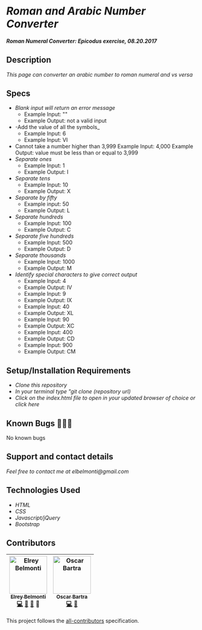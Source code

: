 # _Roman and Arabic Number Converter_

#### _Roman Numeral Converter: Epicodus exercise, 08.20.2017_

## Description

_This page can converter an arabic number to roman numeral and vs versa_

## Specs

* _Blank input will return an error message_
  * Example Input: ""
  * Example Output: not a valid input
* -Add the value of all the symbols_
  * Example Input: 6
  * Example Input: VI
* Cannot take a number higher than 3,999
  Example Input: 4,000
  Example Output: value must be less than or equal to 3,999
* _Separate ones_
  * Example Input: 1
  * Example Output: I
* _Separate tens_
  * Example Input: 10
  * Example Output: X
* _Separate by fifty_
  * Example input: 50
  * Example Output: L
* _Separate hundreds_
  * Example Input: 100
  * Example Output: C
* _Separate five hundreds_
  * Example Input: 500
  * Example Output: D
* _Separate thousands_
  * Example Input: 1000
  * Example Output: M
* _Identify special characters to give correct output_
  * Example Input: 4
  * Example Output: IV
  * Example Input: 9
  * Example Output: IX
  * Example Input: 40
  * Example Output: XL
  * Example Input: 90
  * Example Output: XC
  * Example Input: 400
  * Example Output: CD
  * Example Input: 900
  * Example Output: CM

## Setup/Installation Requirements

* _Clone this repository_
* _In your terminal type "git clone (repository url)_
* _Click on the index.html file to open in your updated browser of choice or click here_

## Known Bugs 🐛🐛🐛

No known bugs

## Support and contact details

_Feel free to contact me at elbelmonti@gmail.com_

## Technologies Used

* _HTML_
* _CSS_
* _Javascript/jQuery_
* _Bootstrap_

## Contributors

<!-- Contributors START
Elrey_Belmonti ElreyB https://github.com/ElreyB code doc bug design
Oscar_Bartra obartra https://github.com/obartra code bug
Contributors END -->
<!-- Contributors table START -->
| <img src="https://avatars.githubusercontent.com/ElreyB?s=100" width="100" alt="Elrey Belmonti" /><br />[<sub>Elrey Belmonti</sub>](https://github.com/ElreyB)<br />[💻](https://github.com/ElreyB/roman-numeral/commits?author=ElreyB) [📖](https://github.com/ElreyB/roman-numeral/commits?author=ElreyB) [🐛](https://github.com/ElreyB/roman-numeral/issues?q=author%3AElreyB) 🎨 | <img src="https://avatars.githubusercontent.com/obartra?s=100" width="100" alt="Oscar Bartra" /><br />[<sub>Oscar Bartra</sub>](https://github.com/obartra)<br />[💻](https://github.com/ElreyB/roman-numeral/commits?author=obartra) [🐛](https://github.com/ElreyB/roman-numeral/issues?q=author%3Aobartra) |
| :---: | :---: |
<!-- Contributors table END -->
This project follows the [all-contributors](https://github.com/kentcdodds/all-contributors) specification.
